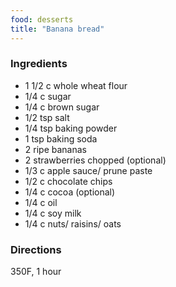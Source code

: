 ```yaml
---
food: desserts
title: "Banana bread"
---
```


### Ingredients

- 1 1/2 c whole wheat flour
- 1/4 c sugar
- 1/4 c brown sugar
- 1/2 tsp salt
- 1/4 tsp baking powder
- 1 tsp baking soda
- 2 ripe bananas
- 2 strawberries chopped (optional)
- 1/3 c apple sauce/ prune paste
- 1/2 c chocolate chips
- 1/4 c cocoa (optional)
- 1/4 c oil
- 1/4 c soy milk
- 1/4 c nuts/ raisins/ oats

### Directions

350F, 1 hour
